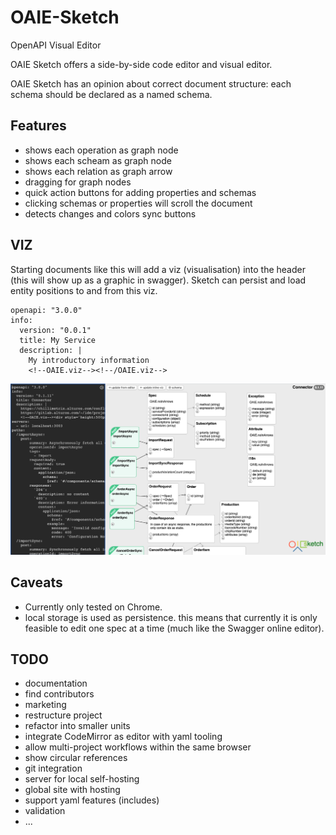 # OAIE-Sketch
OpenAPI Visual Editor

OAIE Sketch offers a side-by-side code editor and visual editor.

OAIE Sketch has an opinion about correct document structure: each schema should be declared as a named schema.

## Features
- shows each operation as graph node
- shows each scheam as graph node
- shows each relation as graph arrow
- dragging for graph nodes
- quick action buttons for adding properties and schemas
- clicking schemas or properties will scroll the document
- detects changes and colors sync buttons

## VIZ
Starting documents like this will add a viz (visualisation) into the header (this will show up as a graphic in swagger). Sketch can persist and load entity positions to and from this viz.

    openapi: "3.0.0"
    info:
      version: "0.0.1"
      title: My Service
      description: |
        My introductory information
        <!--OAIE.viz--><!--/OAIE.viz-->

![oaie-sketch.png](oaie-sketch.png)

## Caveats
- Currently only tested on Chrome.
- local storage is used as persistence. this means that currently it is only feasible to edit one spec at a time (much like the Swagger online editor).

## TODO
- documentation
- find contributors
- marketing
- restructure project
- refactor into smaller units
- integrate CodeMirror as editor with yaml tooling
- allow multi-project workflows within the same browser
- show circular references
- git integration
- server for local self-hosting
- global site with hosting
- support yaml features (includes)
- validation
- ...
